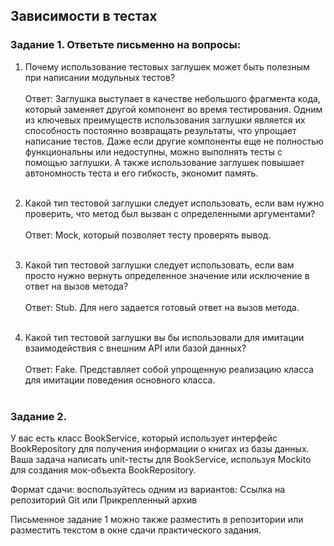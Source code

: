 ## Зависимости в тестах
### Задание 1. Ответьте письменно на вопросы:

1)  Почему использование тестовых заглушек может быть полезным при написании модульных тестов?<br><br>
    Ответ: Заглушка выступает в качестве небольшого фрагмента кода, который заменяет другой компонент во время тестирования.
    Одним из ключевых преимуществ использования заглушки является их способность постоянно возвращать результаты, что упрощает написание тестов.
    Даже если другие компоненты еще не полностью функциональны или недоступны, можно выполнять тесты с помощью заглушки. 
    А также использование заглушек повышает автономность теста и его гибкость, экономит память.<br><br>

2) Какой тип тестовой заглушки следует использовать, если вам нужно проверить, что метод был вызван с определенными аргументами?<br><br>
   Ответ: Mock, который позволяет тесту проверять вывод.<br><br>

3) Какой тип тестовой заглушки следует использовать, если вам просто нужно вернуть определенное значение или исключение в ответ на вызов метода?<br><br>
   Ответ: Stub. Для него задается готовый ответ на вызов метода.<br><br>

4) Какой тип тестовой заглушки вы бы использовали для имитации взаимодействия с внешним API или базой данных?<br><br>
   Ответ: Fake. Представляет собой упрощенную реализацию класса для имитации поведения основного класса.<br><br>

### Задание 2.

У вас есть класс BookService, который использует интерфейс BookRepository для получения информации о книгах из базы данных. Ваша задача написать unit-тесты для BookService, используя Mockito для создания мок-объекта BookRepository.

Формат сдачи: воспользуйтесь одним из вариантов: Ссылка на репозиторий Git или Прикрепленный архив

Письменное задание 1 можно также разместить в репозитории или разместить текстом в окне сдачи практического задания.